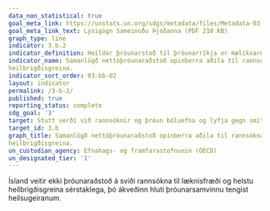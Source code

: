 ```yaml
---
data_non_statistical: true
goal_meta_link: https://unstats.un.org/sdgs/metadata/files/Metadata-03-0B-02.pdf
goal_meta_link_text: Lýsigögn Sameinuðu Þjóðanna (PDF 210 KB)
graph_type: line
indicator: 3.b.2
indicator_definition: Heildar þróunarstoð til þróunarríkja er mælikvarði á viðleitni þróaðra ríkja að styðja við heilbrigðisrannsóknir og heilbrigðisþjónustu í þróunarríkjum.
indicator_name: Samanlögð nettóþróunaraðstoð opinberra aðila til rannsókna í læknisfræði og helstu
heilbrigðisgreina.
indicator_sort_order: 03-bb-02
layout: indicator
permalink: /3-b-2/
published: true
reporting_status: complete
sdg_goal: '3'
target: Stutt verði við rannsóknir og þróun bóluefna og lyfja gegn smitsjúkdómum og öðrum sjúkdómum sem herja einkum á fólk í þróunarlöndum, aðgengi verði veitt að nauðsynlegum lyfjum og bóluefnum á viðráðanlegu verði samkvæmt Dohayfirlýsingunni um TRIPS-samninginn og lýðheilsu sem staðfestir rétt þróunarlanda til þess að nýta sér til fulls ákvæði samningsins um hugverkarétt í viðskiptum í því skyni að vernda lýðheilsu og einkum og sér í lagi aðgengi allra að lyfjum.
target_id: 3.b
graph_title: Samanlögð nettóþróunaraðstoð opinberra aðila til rannsókna í læknisfræði og helstu
heilbrigðisgreina.
un_custodian_agency: Efnahags- og framfarastofnunin (OECD)
un_designated_tier: '1'
---
```


Ísland veitir ekki þróunaraðstoð á sviði rannsókna til læknisfræði og helstu heilbrigðisgreina sérstaklega, þó ákveðinn hluti þróunarsamvinnu tengist heilsugeiranum.
